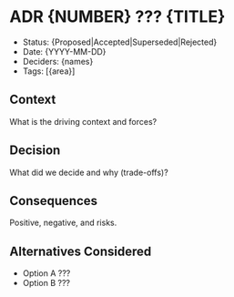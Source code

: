 # ADR {NUMBER} ??? {TITLE}

- Status: {Proposed|Accepted|Superseded|Rejected}
- Date: {YYYY-MM-DD}
- Deciders: {names}
- Tags: [{area}]

## Context
What is the driving context and forces?

## Decision
What did we decide and why (trade-offs)?

## Consequences
Positive, negative, and risks.

## Alternatives Considered
- Option A ???
- Option B ???
